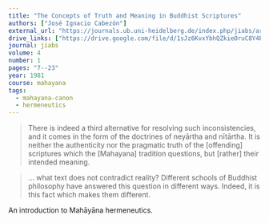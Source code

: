 ```yaml
---
title: "The Concepts of Truth and Meaning in Buddhist Scriptures"
authors: ["José Ignacio Cabezón"]
external_url: "https://journals.ub.uni-heidelberg.de/index.php/jiabs/article/view/8532/2439/8340"
drive_links: ["https://drive.google.com/file/d/1sJz6KvxYbhQZkieOruC8Y4PjtweAoc9B/view?usp=drivesdk"]
journal: jiabs
volume: 4
number: 1
pages: "7--23"
year: 1981
course: mahayana
tags:
  - mahayana-canon
  - hermeneutics
---
```


> There is indeed a third alternative for resolving such inconsistencies, and it comes in the form of the doctrines of neyārtha and nītārtha. It is neither the authenticity nor the pragmatic truth of the [offending] scriptures which the [Mahayana] tradition questions, but [rather] their intended meaning. 

> … what text does not contradict reality? Different schools of Buddhist philosophy have answered this question in different ways. Indeed, it is this fact which makes them different.

An introduction to Mahāyāna hermeneutics.
